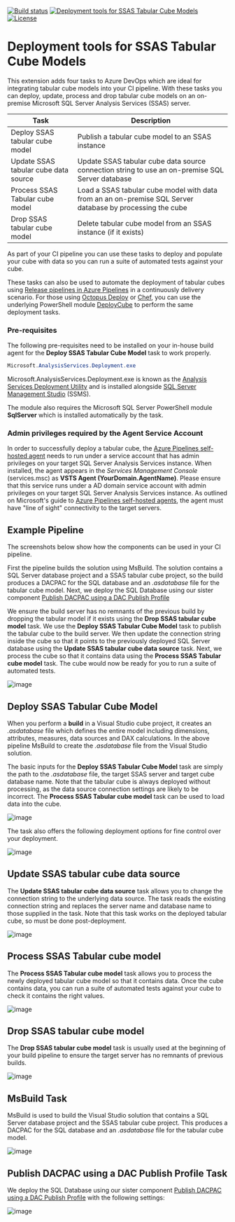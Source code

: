 [![Build status](https://qatar-re.visualstudio.com/QatarRe.BI/_apis/build/status/Build%20%26%20Deploy%20Database%20and%20Cube)](https://qatar-re.visualstudio.com/QatarRe.BI/_build/latest?definitionId=57)
[![Deployment tools for SSAS Tabular Cube Models](https://img.shields.io/visual-studio-marketplace/v/DrJohnExtensions.DeployTabularModel.svg)](https://marketplace.visualstudio.com/items?itemName=DrJohnExtensions.DeployTabularModel)
[![License](https://img.shields.io/github/license/mashape/apistatus.svg)](https://github.com/DrJohnT/AzureDevOpsExtensionsForSqlServer/blob/master/LICENSE)

# Deployment tools for SSAS Tabular Cube Models

This extension adds four tasks to Azure DevOps which are ideal for integrating tabular cube models into your CI pipeline.
With these tasks you can deploy, update, process and drop tabular cube models on an on-premise Microsoft SQL Server Analysis Services (SSAS) server.

| Task     | Description                                                             |
|---------------|--------------------------------------------------------------------------|
| Deploy SSAS tabular cube model | Publish a tabular cube model to an SSAS instance |
| Update SSAS tabular cube data source | Update SSAS tabular cube data source connection string to use an on-premise SQL Server database |
| Process SSAS Tabular cube model | Load a SSAS tabular cube model with data from an an on-premise SQL Server database by processing the cube |
| Drop SSAS tabular cube model | Delete tabular cube model from an SSAS instance (if it exists) |

As part of your CI pipeline you can use these tasks to deploy and populate your cube with data so you can run a suite of automated tests against your cube.

These tasks can also be used to automate the deployment of tabular cubes using [Release pipelines in Azure Pipelines](https://docs.microsoft.com/en-us/azure/devops/pipelines/release/what-is-release-management?view=azure-devops) in a continuously delivery scenario.  For those using [Octopus Deploy](https://octopus.com/) or [Chef](https://www.chef.io/), you can use the underlying PowerShell module [DeployCube](https://github.com/DrJohnT/DeployCube) to perform the same deployment tasks.

### Pre-requisites

The following pre-requisites need to be installed on your in-house build agent for the **Deploy SSAS Tabular Cube Model** task to work properly.

~~~~~~~~~~~~~~~~~~~~~~~~~~~~~~~~~~~~~~~~~~~~~~~~~~~~~~~~~~~~~~~~~~~~~ powershell
Microsoft.AnalysisServices.Deployment.exe
~~~~~~~~~~~~~~~~~~~~~~~~~~~~~~~~~~~~~~~~~~~~~~~~~~~~~~~~~~~~~~~~~~~~~~~~~~~~~~~~

Microsoft.AnalysisServices.Deployment.exe is known as the [Analysis Services Deployment Utility](https://docs.microsoft.com/en-us/sql/analysis-services/multidimensional-models/deploy-model-solutions-with-the-deployment-utility?view=sql-server-2017) and is installed alongside [SQL Server Management Studio](https://docs.microsoft.com/en-us/sql/ssms/download-sql-server-management-studio-ssms?view=sql-server-2017) (SSMS).

The module also requires the Microsoft SQL Server PowerShell module **SqlServer** which is installed automatically by the task.

### Admin privileges required by the Agent Service Account

In order to successfully deploy a tabular cube, the [Azure Pipelines self-hosted agent](https://docs.microsoft.com/en-us/azure/devops/pipelines/agents/agents?view=azure-devops) needs to run under a service account that has admin privileges on your target SQL Server Analysis Services instance.  When installed, the agent appears in the _Services Management Console_ (services.msc) as **VSTS Agent (YourDomain.AgentName)**.  Please ensure that this service runs under a AD domain service account with admin privileges on your target SQL Server Analysis Services instance.  As outlined on Microsoft's guide to [Azure Pipelines self-hosted agents](https://docs.microsoft.com/en-us/azure/devops/pipelines/agents/agents?view=azure-devops), the agent must have "line of sight" connectivity to the target servers.

## Example Pipeline

The screenshots below show how the components can be used in your CI pipeline.

First the pipeline builds the solution using MsBuild.  The solution contains a SQL Server database project and a SSAS tabular cube project, so the build produces a DACPAC for the SQL database and an _.asdatabase_ file for the tabular cube model.  Next, we deploy the SQL Database using our sister component [Publish DACPAC using a DAC Publish Profile](https://marketplace.visualstudio.com/items?itemName=DrJohnExtensions.PublishDacPac)

We ensure the build server has no remnants of the previous build by dropping the tabular model if it exists using the **Drop SSAS tabular cube model** task.  We use the **Deploy SSAS Tabular Cube Model** task to publish the tabular cube to the build server.
We then update the connection string inside the cube so that it points to the previously deployed SQL Server database using the **Update SSAS tabular cube data source** task.
Next, we process the cube so that it contains data using the **Process SSAS Tabular cube model** task.  The cube would now be ready for you to run a suite of automated tests.

![image](images/ExamplePipeline-BuildDeployDatabaseAndCube.png "Example Pipeline Tabular Cube Inputs")

## Deploy SSAS Tabular Cube Model

When you perform a **build** in a Visual Studio cube project, it creates an _.asdatabase_ file which defines the entire model including dimensions, attributes, measures, data sources and DAX calculations.  In the above pipeline MsBuild to create the _.asdatabase_ file from the Visual Studio solution.

The basic inputs for the **Deploy SSAS Tabular Cube Model** task are simply the path to the _.asdatabase_ file, the target SSAS server and target cube database name.  Note that the tabular cube is always deployed without processing, as the data source connection settings are likely to be incorrect.  The **Process SSAS Tabular cube model** task can be used to load data into the cube.

![image](images/Inputs-DeployTabularCubeInputs.png "Deploy SSAS Tabular Cube Model Inputs")

The task also offers the following deployment options for fine control over your deployment.

![image](images/Inputs-DeployTabularCubeDeploymentOptions.png "Deploy SSAS Tabular Cube Model Deployment Options")

## Update SSAS tabular cube data source

The **Update SSAS tabular cube data source** task allows you to change the connection string to the underlying data source. The task reads the existing connection string and replaces the server name and database name to those supplied in the task.  Note that this task works on the deployed tabular cube, so must be done post-deployment.

![image](images/Inputs-UpdateSsasTabularCubeDataSource.png "Update SSAS Tabular Cube data source inputs")

## Process SSAS Tabular cube model

The **Process SSAS Tabular cube model** task allows you to process the newly deployed tabular cube model so that it contains data.  Once the cube contains data, you can run a suite of automated tests against your cube to check it contains the right values.

![image](images/Inputs-ProcessSsasTabularCube.png "Process SSAS Tabular Cube Inputs")

## Drop SSAS tabular cube model

The **Drop SSAS tabular cube model** task is usually used at the beginning of your build pipeline to ensure the target server has no remnants of previous builds.

![image](images/Inputs-DropCubeTask.png "Drop SSAS Tabular Cube Inputs")

## MsBuild Task

MsBuild is used to build the Visual Studio solution that contains a SQL Server database project and the SSAS tabular cube project.  This produces a DACPAC for the SQL database and an _.asdatabase_ file for the tabular cube model.

![image](images/Inputs-MsBuildTask.png "MsBuild task inputs")

## Publish DACPAC using a DAC Publish Profile Task

We deploy the SQL Database using our sister component [Publish DACPAC using a DAC Publish Profile](https://marketplace.visualstudio.com/items?itemName=DrJohnExtensions.PublishDacPac) with the following settings:

![image](images/Inputs-PublishDacPacTask.png "Publish DACPAC task inputs")

